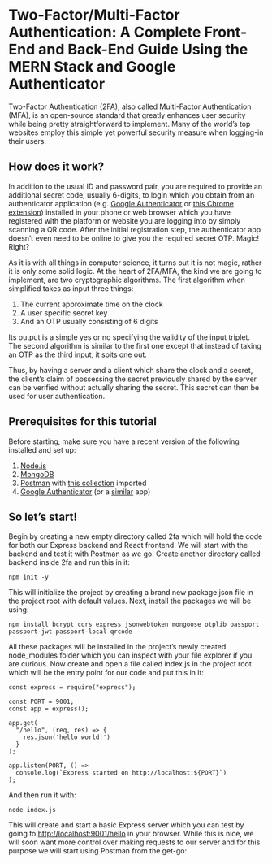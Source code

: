 
# Two-Factor/Multi-Factor Authentication: A Complete Front-End and Back-End Guide Using the MERN Stack and Google Authenticator

Two-Factor Authentication (2FA), also called Multi-Factor Authentication (MFA), is an open-source standard that greatly enhances user security while being pretty straightforward to implement. Many of the world’s top websites employ this simple yet powerful security measure when logging-in their users.

## How does it work?

In addition to the usual ID and password pair, you are required to provide an additional secret code, usually 6-digits, to login which you obtain from an authenticator application (e.g. [Google Authenticator](https://play.google.com/store/apps/details?id=com.google.android.apps.authenticator2) or [this Chrome extension](https://chrome.google.com/webstore/detail/authenticator/bhghoamapcdpbohphigoooaddinpkbai)) installed in your phone or web browser which you have registered with the platform or website you are logging into by simply scanning a QR code. After the initial registration step, the authenticator app doesn’t even need to be online to give you the required secret OTP. Magic! Right?

As it is with all things in computer science, it turns out it is not magic, rather it is only some solid logic. At the heart of 2FA/MFA, the kind we are going to implement, are two cryptographic algorithms. The first algorithm when simplified takes as input three things:

1. The current approximate time on the clock
2. A user specific secret key
3. And an OTP usually consisting of 6 digits

Its output is a simple yes or no specifying the validity of the input triplet. The second algorithm is similar to the first one except that instead of taking an OTP as the third input, it spits one out.

Thus, by having a server and a client which share the clock and a secret, the client’s claim of possessing the secret previously shared by the server can be verified without actually sharing the secret. This secret can then be used for user authentication.

## Prerequisites for this tutorial

Before starting, make sure you have a recent version of the following installed and set up:

1. [Node.js](https://nodejs.dev/en/learn/how-to-install-nodejs/)
2. [MongoDB](https://www.mongodb.com/docs/manual/administration/install-community/)
3. [Postman](https://www.postman.com/downloads/) with [this collection](https://github.com/SalmanFarooqShiekh/2fa/blob/main/backend/postman/Express-2FA.postman_collection.json) imported
4. [Google Authenticator](https://play.google.com/store/apps/details?id=com.google.android.apps.authenticator2) (or a [similar](https://chrome.google.com/webstore/detail/authenticator/bhghoamapcdpbohphigoooaddinpkbai) app)

## So let’s start!

Begin by creating a new empty directory called 2fa which will hold the code for both our Express backend and React frontend. We will start with the backend and test it with Postman as we go. Create another directory called backend inside 2fa and run this in it:

```
npm init -y
```

This will initialize the project by creating a brand new package.json file in the project root with default values. Next, install the packages we will be using:

```
npm install bcrypt cors express jsonwebtoken mongoose otplib passport passport-jwt passport-local qrcode
```

All these packages will be installed in the project’s newly created node_modules folder which you can inspect with your file explorer if you are curious. Now create and open a file called index.js in the project root which will be the entry point for our code and put this in it:

```
const express = require("express");

const PORT = 9001;
const app = express();

app.get(
  "/hello", (req, res) => {
    res.json('hello world!')
  }
);

app.listen(PORT, () =>
  console.log(`Express started on http://localhost:${PORT}`)
);
```

And then run it with:

```
node index.js
```

This will create and start a basic Express server which you can test by going to [http://localhost:9001/hello](http://localhost:9001/hello) in your browser. While this is nice, we will soon want more control over making requests to our server and for this purpose we will start using Postman from the get-go:
